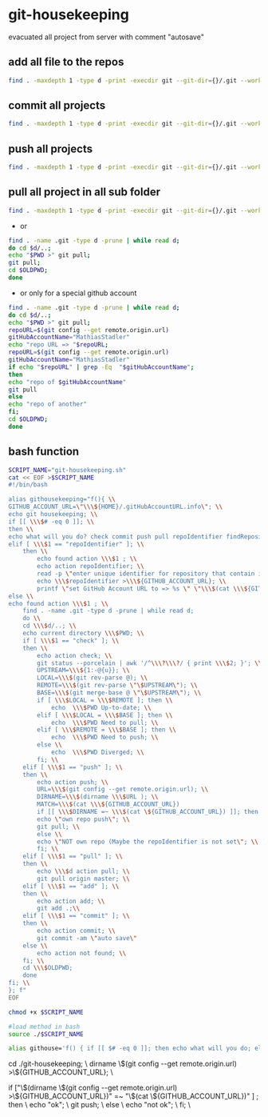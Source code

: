 # git-housekeeping
 evacuated all project from server with comment "autosave"

## add all file  to the repos

```bash
find . -maxdepth 1 -type d -print -execdir git --git-dir={}/.git --work-tree=$PWD/{} add . \;
```

## commit all projects

```bash
find . -maxdepth 1 -type d -print -execdir git --git-dir={}/.git --work-tree=$PWD/{} commit -am "auto save" \;
```

## push all projects

```bash
find . -maxdepth 1 -type d -print -execdir git --git-dir={}/.git --work-tree=$PWD/{} push \;
```

## pull all project in all sub folder

```bash
find . -maxdepth 1 -type d -print -execdir git --git-dir={}/.git --work-tree=$PWD/{} pull origin master \;
```

- or

```bash
find . -name .git -type d -prune | while read d;
do cd $d/..;
echo "$PWD >" git pull;
git pull;
cd $OLDPWD;
done
```

- or only for a special github account

```bash
find . -name .git -type d -prune | while read d;
do cd $d/..;
echo "$PWD >" git pull;
repoURL=$(git config --get remote.origin.url)
gitHubAccountName="MathiasStadler"
echo "repo URL => "$repoURL;
repoURL=$(git config --get remote.origin.url)
gitHubAccountName="MathiasStadler"
if echo "$repoURL" | grep -Eq  "$gitHubAccountName";
then
echo "repo of $gitHubAccountName"
git pull
else
echo "repo of another"
fi;
cd $OLDPWD;
done
```

## bash function

```bash
SCRIPT_NAME="git-housekeeping.sh"
cat << EOF >$SCRIPT_NAME
#!/bin/bash

alias githousekeeping="f(){ \\
GITHUB_ACCOUNT_URL=\"\\\${HOME}/.gitHubAccountURL.info\"; \\
echo git housekeeping; \\
if [[ \\\$# -eq 0 ]]; \\
then \\
echo what will you do? check commit push pull repoIdentifier findRepository ; \\
elif [ \\\$1 == "repoIdentifier" ]; \\
    then \\
        echo found action \\\$1 ; \\
        echo action repoIdentifier; \\
        read -p \"enter unique identifier for repository that contain in the remote URL e.g. account name => \" repoIdentifier ; \\
        echo \\\$repoIdentifier >\\\${GITHUB_ACCOUNT_URL}; \\
        printf \"set GitHub Account URL to => %s \" \"\\\$(cat \\\${GITHUB_ACCOUNT_URL})\" ; \\
else \\
echo found action \\\$1 ; \\
    find . -name .git -type d -prune | while read d;
    do \\
    cd \\\$d/..; \\
    echo current directory \\\$PWD; \\
    if [ \\\$1 == "check" ]; \\
    then \\
        echo action check; \\
        git status --porcelain | awk '/^\\\?\\\?/ { print \\\$2; }'; \\
        UPSTREAM=\\\${1:-@{u}}; \\
        LOCAL=\\\$(git rev-parse @); \\
        REMOTE=\\\$(git rev-parse \"\$UPSTREAM\"); \\
        BASE=\\\$(git merge-base @ \"\$UPSTREAM\"); \\
        if [ \\\$LOCAL = \\\$REMOTE ]; then \\
            echo  \\\$PWD Up-to-date; \\
        elif [ \\\$LOCAL = \\\$BASE ]; then \\
            echo  \\\$PWD Need to pull; \\
        elif [ \\\$REMOTE = \\\$BASE ]; then \\
            echo  \\\$PWD Need to push; \\
        else \\
            echo  \\\$PWD Diverged; \\
        fi; \\
    elif [ \\\$1 == "push" ]; \\
    then \\
        echo action push; \\
        URL=\\\$(git config --get remote.origin.url); \\
        DIRNAME=\\\$(dirname \\\$URL ); \\
        MATCH=\\\$(cat \\\${GITHUB_ACCOUNT_URL})
        if [[ \\\$DIRNAME =~ \\\$(cat \${GITHUB_ACCOUNT_URL}) ]]; then \\
        echo \"own repo push\"; \\
        git pull; \\
        else \\
        echo \"NOT own repo (Maybe the repoIdentifier is not set\"; \\
        fi; \\
    elif [ \\\$1 == "pull" ]; \\
    then \\
        echo \\\$d action pull; \\
        git pull origin master; \\
    elif [ \\\$1 == "add" ]; \\
    then \\
        echo action add; \\
        git add .;\\
    elif [ \\\$1 == "commit" ]; \\
    then \\
        echo action commit; \\
        git commit -am \"auto save\"
    else \\
        echo action not found; \\
    fi; \\
    cd \\\$OLDPWD;
    done
fi; \\
}; f"
EOF

chmod +x $SCRIPT_NAME

#load method in bash
source ./$SCRIPT_NAME


```

```bash
alias githouse='f() { if [[ $# -eq 0 ]]; then echo what will you do; else echo $1 ;fi; }; f'
```


cd ./git-housekeeping; \\
        dirname \\\$(git config --get remote.origin.url) >\\\${GITHUB_ACCOUNT_URL}; \\


 if [\"\\\$(dirname \\\$(git config --get remote.origin.url) >\\\${GITHUB_ACCOUNT_URL})\" =~ \"\\\$(cat \\\${GITHUB_ACCOUNT_URL})\" ] ; then \\
                echo "ok"; \\
                git push; \\
            else \\
                echo "not ok"; \\
            fi; \\